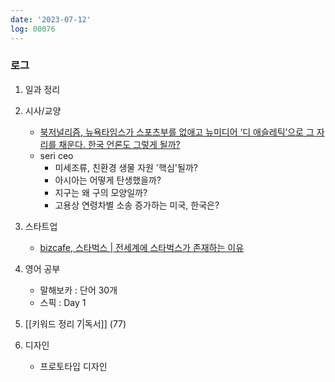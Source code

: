 ```yaml
---
date: '2023-07-12'
log: 00076
---
```


### 로그
1. 일과 정리


2. 시사/교양
	- [북저널리즘, 뉴욕타임스가 스포츠부를 없애고 뉴미디어 ‘디 애슬레틱’으로 그 자리를 채운다. 한국 언론도 그렇게 될까?](https://www.bookjournalism.com/contents/64128) 
	- seri ceo
		- 미세조류, 친환경 생물 자원 '핵심'될까?
		- 아시아는 어떻게 탄생했을까?
		- 지구는 왜 구의 모양일까?
		- 고용상 연령차별 소송 증가하는 미국, 한국은?


3. 스타트업
	- [bizcafe, 스타벅스 | 전세계에 스타벅스가 존재하는 이유](https://www.youtube.com/watch?v=_NcyAD-h61U)


4. 영어 공부
	- 말해보카 : 단어 30개
	- 스픽 : Day 1


5. [[키워드 정리 7|독서]] (77)


6. 디자인
	- 프로토타입 디자인
